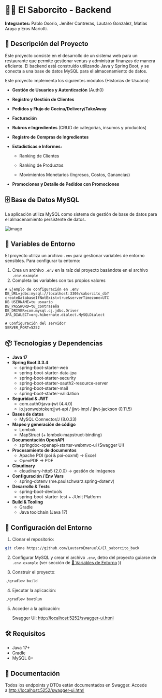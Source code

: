 # 🍔🍟 El Saborcito - Backend

**Integrantes:** Pablo Osorio, Jenifer Contreras, Lautaro Gonzalez, Matias Araya y Eros Mariotti.

## 📜 Descripción del Proyecto

Este proyecto consiste en el desarrollo de un sistema web para un restaurante que permite gestionar ventas y administrar finanzas de manera eficiente. El backend está construido utilizando Java y Spring Boot, y se conecta a una base de datos MySQL para el almacenamiento de datos.

Este proyecto implementa los siguientes módulos (Historias de Usuario):

- **Gestión de Usuarios y Autenticación** (Auth0)

- **Registro y Gestión de Clientes**

- **Pedidos y Flujo de Cocina/Delivery/TakeAway**

- **Facturación** 

- **Rubros e Ingredientes** (CRUD de categorías, insumos y productos)

- **Registro de Compras de Ingredientes**

- **Estadísticas e Informes:**

   - Ranking de Clientes

   - Ranking de Productos

   - Movimientos Monetarios (Ingresos, Costos, Ganancias)

- **Promociones y Detalle de Pedidos con Promociones**

## 🗄️ Base de Datos MySQL

La aplicación utiliza MySQL como sistema de gestión de base de datos para el almacenamiento persistente de datos.

![image](https://github.com/user-attachments/assets/d5c2878e-af61-4a68-886c-fce5cf9b9555)

## 🔐 Variables de Entorno

El proyecto utiliza un archivo `.env` para gestionar variables de entorno sensibles. Para configurar tu entorno:

1. Crea un archivo `.env` en la raíz del proyecto basándote en el archivo `.env.example`
2. Completa las variables con tus propios valores

```properties
# Ejemplo de configuración en .env
DB_URL=jdbc:mysql://localhost:3306/saborcito_db?createDatabaseIfNotExist=true&serverTimezone=UTC
DB_USERNAME=tu_usuario
DB_PASSWORD=tu_contraseña
DB_DRIVER=com.mysql.cj.jdbc.Driver
JPA_DIALECT=org.hibernate.dialect.MySQLDialect

# Configuración del servidor
SERVER_PORT=5252
```

## 📦 Tecnologías y Dependencias

- **Java 17**  
- **Spring Boot 3.3.4**  
  - spring-boot-starter-web  
  - spring-boot-starter-data-jpa  
  - spring-boot-starter-security  
  - spring-boot-starter-oauth2-resource-server  
  - spring-boot-starter-mail  
  - spring-boot-starter-validation  
- **Seguridad & JWT**  
  - com.auth0:java-jwt (4.4.0)  
  - io.jsonwebtoken:jjwt-api / jjwt-impl / jjwt-jackson (0.11.5)  
- **Bases de datos**  
  - MySQL Connector/J (8.0.33)  
- **Mapeo y generación de código**  
  - Lombok  
  - MapStruct (+ lombok-mapstruct-binding)  
- **Documentación OpenAPI**  
  - springdoc-openapi-starter-webmvc-ui (Swagger UI)  
- **Procesamiento de documentos**  
  - Apache POI (poi & poi-ooxml) → Excel  
  - OpenPDF → PDF  
- **Cloudinary**  
  - cloudinary-http5 (2.0.0) → gestión de imágenes  
- **Configuración / Env Vars**  
  - spring-dotenv (me.paulschwarz:spring-dotenv)  
- **Desarrollo & Tests**  
  - spring-boot-devtools  
  - spring-boot-starter-test + JUnit Platform  
- **Build & Tooling**  
  - Gradle  
  - Java toolchain (Java 17)
 

## 🚀 Configuración del Entorno

1. Clonar el repositorio:

```bash
git clone https://github.com/LautaroEmanuelG/El_saborcito_back
```

2. Configurar MySQL y crear el archivo `.env`, detro del proyecto guiarse de `.env.example` (ver sección de [🔐 Variables de Entorno](##-🔐-Variables-de-Entorno)
))

3. Construir el proyecto:

```bash
./gradlew build
```

4. Ejecutar la aplicación:

```bash
./gradlew bootRun
```

5. Acceder a la aplicación:

   Swagger UI: [http://localhost:5252/swagger-ui.html](http://localhost:5252/swagger-ui.html)


## 🛠️ Requisitos

- Java 17+
- Gradle
- MySQL 8+

## 📖 Documentación

Todos los endpoints y DTOs están documentados en Swagger. Accede a:[http://localhost:5252/swagger-ui.html](http://localhost:5252/swagger-ui.html)

